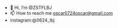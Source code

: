 - 👋 Hi, I’m @ZSTFLBJ
- 📫 How to reach me oscar0724oscar@gmail.com
- instagram:@0624_lbj

<!---
ZSTFLBJ/ZSTFLBJ is a ✨ special ✨ repository because its `README.md` (this file) appears on your GitHub profile.
You can click the Preview link to take a look at your changes.
--->
